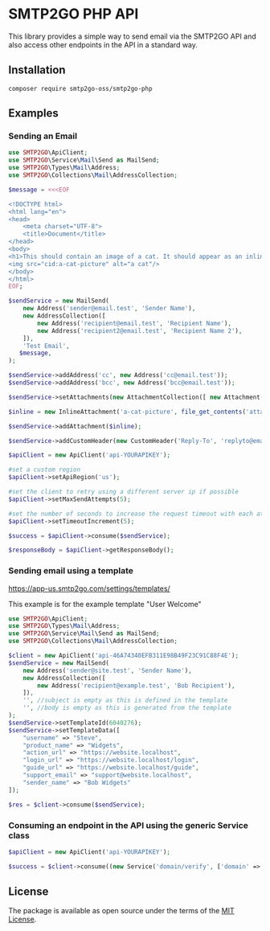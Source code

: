 # SMTP2GO PHP API

This library provides a simple way to send email via the SMTP2GO API and also access other endpoints in the API in a standard way.

## Installation

```composer require smtp2go-oss/smtp2go-php```
## Examples

### Sending an Email
```php
use SMTP2GO\ApiClient;
use SMTP2GO\Service\Mail\Send as MailSend;
use SMTP2GO\Types\Mail\Address;
use SMTP2GO\Collections\Mail\AddressCollection;

$message = <<<EOF

<!DOCTYPE html>
<html lang="en">
<head>
    <meta charset="UTF-8">
    <title>Document</title>
</head>
<body>
<h1>This should contain an image of a cat. It should appear as an inline attachment.</h1>
<img src="cid:a-cat-picture" alt="a cat"/>
</body>
</html>
EOF;

$sendService = new MailSend(
    new Address('sender@email.test', 'Sender Name'),
    new AddressCollection([
        new Address('recipient@email.test', 'Recipient Name'),
        new Address('recipient2@email.test', 'Recipient Name 2'),
    ]),
    'Test Email',
   $message,
);

$sendService->addAddress('cc', new Address('cc@email.test'));
$sendService->addAddress('bcc', new Address('bcc@email.test'));

$sendService->setAttachments(new AttachmentCollection([ new Attachment('/path/to/attachment'), new Attachment('/path/to/another_attachment')]));

$inline = new InlineAttachment('a-cat-picture', file_get_contents('attachments/cat.jpg'), 'image/jpeg');

$sendService->addAttachment($inline);

$sendService->addCustomHeader(new CustomHeader('Reply-To', 'replyto@email.test'));

$apiClient = new ApiClient('api-YOURAPIKEY');

#set a custom region
$apiClient->setApiRegion('us');

#set the client to retry using a different server ip if possible
$apiClient->setMaxSendAttempts(5);

#set the number of seconds to increase the request timeout with each attempt
$apiClient->setTimeoutIncrement(5);

$success = $apiClient->consume($sendService);

$responseBody = $apiClient->getResponseBody();

```

### Sending email using a template
https://app-us.smtp2go.com/settings/templates/

This example is for the example template "User Welcome"

```php
use SMTP2GO\ApiClient;
use SMTP2GO\Types\Mail\Address;
use SMTP2GO\Service\Mail\Send as MailSend;
use SMTP2GO\Collections\Mail\AddressCollection;

$client = new ApiClient('api-46A74340EFB311E98B49F23C91C88F4E');
$sendService = new MailSend(
    new Address('sender@site.test', 'Sender Name'),
    new AddressCollection([
        new Address('recipient@example.test', 'Bob Recipient'),
    ]),
    '', //subject is empty as this is defined in the template
    '', //body is empty as this is generated from the template
);
$sendService->setTemplateId(6040276);
$sendService->setTemplateData([
    "username" => "Steve",
    "product_name" => "Widgets",
    "action_url" => "https://website.localhost",
    "login_url" => "https://website.localhost/login",
    "guide_url" => "https://website.localhost/guide",
    "support_email" => "support@website.localhost",
    "sender_name" => "Bob Widgets"
]);

$res = $client->consume($sendService);
```
### Consuming an endpoint in the API using the generic Service class
```php
$apiClient = new ApiClient('api-YOURAPIKEY');

$success = $client->consume((new Service('domain/verify', ['domain' => 'mydomain.tld'])));
```

## License

The package is available as open source under the terms of the [MIT License](http://opensource.org/licenses/MIT).
